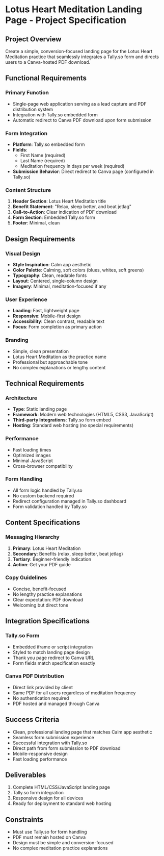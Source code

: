 # Lotus Heart Meditation Landing Page - Project Specification

## Project Overview
Create a simple, conversion-focused landing page for the Lotus Heart Meditation practice that seamlessly integrates a Tally.so form and directs users to a Canva-hosted PDF download.

## Functional Requirements

### Primary Function
- Single-page web application serving as a lead capture and PDF distribution system
- Integration with Tally.so embedded form
- Automatic redirect to Canva PDF download upon form submission

### Form Integration
- **Platform**: Tally.so embedded form
- **Fields**: 
  - First Name (required)
  - Last Name (required)
  - Meditation frequency in days per week (required)
- **Submission Behavior**: Direct redirect to Canva page (configured in Tally.so)

### Content Structure
1. **Header Section**: Lotus Heart Meditation title
2. **Benefit Statement**: "Relax, sleep better, and beat jetlag"
3. **Call-to-Action**: Clear indication of PDF download
4. **Form Section**: Embedded Tally.so form
5. **Footer**: Minimal, clean

## Design Requirements

### Visual Design
- **Style Inspiration**: Calm app aesthetic
- **Color Palette**: Calming, soft colors (blues, whites, soft greens)
- **Typography**: Clean, readable fonts
- **Layout**: Centered, single-column design
- **Imagery**: Minimal, meditation-focused if any

### User Experience
- **Loading**: Fast, lightweight page
- **Responsive**: Mobile-first design
- **Accessibility**: Clean contrast, readable text
- **Focus**: Form completion as primary action

### Branding
- Simple, clean presentation
- Lotus Heart Meditation as the practice name
- Professional but approachable tone
- No complex explanations or lengthy content

## Technical Requirements

### Architecture
- **Type**: Static landing page
- **Framework**: Modern web technologies (HTML5, CSS3, JavaScript)
- **Third-party Integrations**: Tally.so form embed
- **Hosting**: Standard web hosting (no special requirements)

### Performance
- Fast loading times
- Optimized images
- Minimal JavaScript
- Cross-browser compatibility

### Form Handling
- All form logic handled by Tally.so
- No custom backend required
- Redirect configuration managed in Tally.so dashboard
- Form validation handled by Tally.so

## Content Specifications

### Messaging Hierarchy
1. **Primary**: Lotus Heart Meditation
2. **Secondary**: Benefits (relax, sleep better, beat jetlag)
3. **Tertiary**: Beginner-friendly indication
4. **Action**: Get your PDF guide

### Copy Guidelines
- Concise, benefit-focused
- No lengthy practice explanations
- Clear expectation: PDF download
- Welcoming but direct tone

## Integration Specifications

### Tally.so Form
- Embedded iframe or script integration
- Styled to match landing page design
- Thank you page redirect to Canva URL
- Form fields match specification exactly

### Canva PDF Distribution
- Direct link provided by client
- Same PDF for all users regardless of meditation frequency
- No authentication required
- PDF hosted and managed through Canva

## Success Criteria
- Clean, professional landing page that matches Calm app aesthetic
- Seamless form submission experience
- Successful integration with Tally.so
- Direct path from form submission to PDF download
- Mobile-responsive design
- Fast loading performance

## Deliverables
1. Complete HTML/CSS/JavaScript landing page
2. Tally.so form integration
3. Responsive design for all devices
4. Ready for deployment to standard web hosting

## Constraints
- Must use Tally.so for form handling
- PDF must remain hosted on Canva
- Design must be simple and conversion-focused
- No complex meditation practice explanations